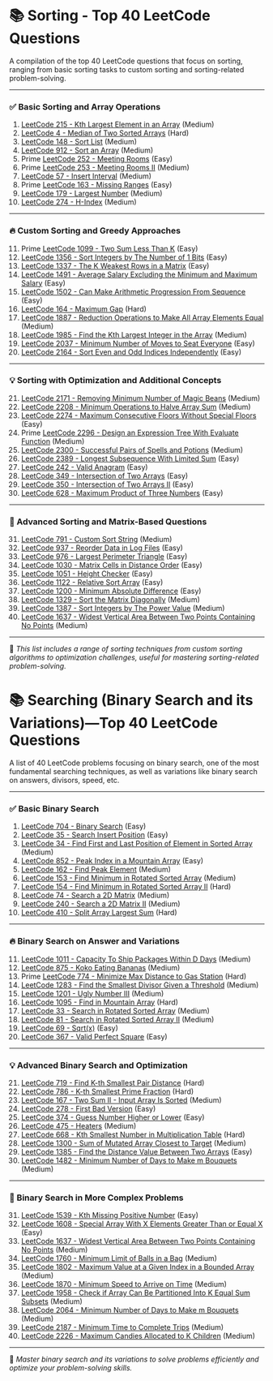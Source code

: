 # 📚 Sorting - Top 40 LeetCode Questions

A compilation of the top 40 LeetCode questions that focus on sorting, ranging from basic sorting tasks to custom sorting and sorting-related problem-solving.

---

### ✅ Basic Sorting and Array Operations

1. [LeetCode 215 - Kth Largest Element in an Array](https://leetcode.com/problems/kth-largest-element-in-an-array/) (Medium)
2. [LeetCode 4 - Median of Two Sorted Arrays](https://leetcode.com/problems/median-of-two-sorted-arrays/) (Hard)
3. [LeetCode 148 - Sort List](https://leetcode.com/problems/sort-list/) (Medium)
4. [LeetCode 912 - Sort an Array](https://leetcode.com/problems/sort-an-array/) (Medium)
5. Prime [LeetCode 252 - Meeting Rooms](https://leetcode.com/problems/meeting-rooms/) (Easy)
6. Prime [LeetCode 253 - Meeting Rooms II](https://leetcode.com/problems/meeting-rooms-ii/) (Medium)
7. [LeetCode 57 - Insert Interval](https://leetcode.com/problems/insert-interval/) (Medium)
8. Prime [LeetCode 163 - Missing Ranges](https://leetcode.com/problems/missing-ranges/) (Easy)
9. [LeetCode 179 - Largest Number](https://leetcode.com/problems/largest-number/) (Medium)
10. [LeetCode 274 - H-Index](https://leetcode.com/problems/h-index/) (Medium)

---

### 🔥 Custom Sorting and Greedy Approaches

11. Prime [LeetCode 1099 - Two Sum Less Than K](https://leetcode.com/problems/two-sum-less-than-k/) (Easy)
12. [LeetCode 1356 - Sort Integers by The Number of 1 Bits](https://leetcode.com/problems/sort-integers-by-the-number-of-1-bits/) (Easy)
13. [LeetCode 1337 - The K Weakest Rows in a Matrix](https://leetcode.com/problems/the-k-weakest-rows-in-a-matrix/) (Easy)
14. [LeetCode 1491 - Average Salary Excluding the Minimum and Maximum Salary](https://leetcode.com/problems/average-salary-excluding-the-minimum-and-maximum-salary/) (Easy)
15. [LeetCode 1502 - Can Make Arithmetic Progression From Sequence](https://leetcode.com/problems/can-make-arithmetic-progression-from-sequence/) (Easy)
16. [LeetCode 164 - Maximum Gap](https://leetcode.com/problems/maximum-gap/) (Hard)
17. [LeetCode 1887 - Reduction Operations to Make All Array Elements Equal](https://leetcode.com/problems/reduction-operations-to-make-all-array-elements-equal/) (Medium)
18. [LeetCode 1985 - Find the Kth Largest Integer in the Array](https://leetcode.com/problems/find-the-kth-largest-integer-in-the-array/) (Medium)
19. [LeetCode 2037 - Minimum Number of Moves to Seat Everyone](https://leetcode.com/problems/minimum-number-of-moves-to-seat-everyone/) (Easy)
20. [LeetCode 2164 - Sort Even and Odd Indices Independently](https://leetcode.com/problems/sort-even-and-odd-indices-independently/) (Easy)

---

### 💡 Sorting with Optimization and Additional Concepts

21. [LeetCode 2171 - Removing Minimum Number of Magic Beans](https://leetcode.com/problems/removing-minimum-number-of-magic-beans/) (Medium)
22. [LeetCode 2208 - Minimum Operations to Halve Array Sum](https://leetcode.com/problems/minimum-operations-to-halve-array-sum/) (Medium)
23. [LeetCode 2274 - Maximum Consecutive Floors Without Special Floors](https://leetcode.com/problems/maximum-consecutive-floors-without-special-floors/) (Easy)
24. Prime [LeetCode 2296 - Design an Expression Tree With Evaluate Function](https://leetcode.com/problems/design-an-expression-tree-with-evaluate-function/) (Medium)
25. [LeetCode 2300 - Successful Pairs of Spells and Potions](https://leetcode.com/problems/successful-pairs-of-spells-and-potions/) (Medium)
26. [LeetCode 2389 - Longest Subsequence With Limited Sum](https://leetcode.com/problems/longest-subsequence-with-limited-sum/) (Easy)
27. [LeetCode 242 - Valid Anagram](https://leetcode.com/problems/valid-anagram/) (Easy)
28. [LeetCode 349 - Intersection of Two Arrays](https://leetcode.com/problems/intersection-of-two-arrays/) (Easy)
29. [LeetCode 350 - Intersection of Two Arrays II](https://leetcode.com/problems/intersection-of-two-arrays-ii/) (Easy)
30. [LeetCode 628 - Maximum Product of Three Numbers](https://leetcode.com/problems/maximum-product-of-three-numbers/) (Easy)

---

### 🧠 Advanced Sorting and Matrix-Based Questions

31. [LeetCode 791 - Custom Sort String](https://leetcode.com/problems/custom-sort-string/) (Medium)
32. [LeetCode 937 - Reorder Data in Log Files](https://leetcode.com/problems/reorder-data-in-log-files/) (Easy)
33. [LeetCode 976 - Largest Perimeter Triangle](https://leetcode.com/problems/largest-perimeter-triangle/) (Easy)
34. [LeetCode 1030 - Matrix Cells in Distance Order](https://leetcode.com/problems/matrix-cells-in-distance-order/) (Easy)
35. [LeetCode 1051 - Height Checker](https://leetcode.com/problems/height-checker/) (Easy)
36. [LeetCode 1122 - Relative Sort Array](https://leetcode.com/problems/relative-sort-array/) (Easy)
37. [LeetCode 1200 - Minimum Absolute Difference](https://leetcode.com/problems/minimum-absolute-difference/) (Easy)
38. [LeetCode 1329 - Sort the Matrix Diagonally](https://leetcode.com/problems/sort-the-matrix-diagonally/) (Medium)
39. [LeetCode 1387 - Sort Integers by The Power Value](https://leetcode.com/problems/sort-integers-by-the-power-value/) (Medium)
40. [LeetCode 1637 - Widest Vertical Area Between Two Points Containing No Points](https://leetcode.com/problems/widest-vertical-area-between-two-points-containing-no-points/) (Medium)

---

🧩 *This list includes a range of sorting techniques from custom sorting algorithms to optimization challenges, useful for mastering sorting-related problem-solving.*


# 📚 Searching (Binary Search and its Variations)—Top 40 LeetCode Questions

A list of 40 LeetCode problems focusing on binary search, one of the most fundamental searching techniques, as well as variations like binary search on answers, divisors, speed, etc.

---

### ✅ Basic Binary Search

1. [LeetCode 704 - Binary Search](https://leetcode.com/problems/binary-search/) (Easy)
2. [LeetCode 35 - Search Insert Position](https://leetcode.com/problems/search-insert-position/) (Easy)
3. [LeetCode 34 - Find First and Last Position of Element in Sorted Array](https://leetcode.com/problems/find-first-and-last-position-of-element-in-sorted-array/) (Medium)
4. [LeetCode 852 - Peak Index in a Mountain Array](https://leetcode.com/problems/peak-index-in-a-mountain-array/) (Easy)
5. [LeetCode 162 - Find Peak Element](https://leetcode.com/problems/find-peak-element/) (Medium)
6. [LeetCode 153 - Find Minimum in Rotated Sorted Array](https://leetcode.com/problems/find-minimum-in-rotated-sorted-array/) (Medium)
7. [LeetCode 154 - Find Minimum in Rotated Sorted Array II](https://leetcode.com/problems/find-minimum-in-rotated-sorted-array-ii/) (Hard)
8. [LeetCode 74 - Search a 2D Matrix](https://leetcode.com/problems/search-a-2d-matrix/) (Medium)
9. [LeetCode 240 - Search a 2D Matrix II](https://leetcode.com/problems/search-a-2d-matrix-ii/) (Medium)
10. [LeetCode 410 - Split Array Largest Sum](https://leetcode.com/problems/split-array-largest-sum/) (Hard)

---

### 🔥 Binary Search on Answer and Variations

11. [LeetCode 1011 - Capacity To Ship Packages Within D Days](https://leetcode.com/problems/capacity-to-ship-packages-within-d-days/) (Medium)
12. [LeetCode 875 - Koko Eating Bananas](https://leetcode.com/problems/koko-eating-bananas/) (Medium)
13. Prime [LeetCode 774 - Minimize Max Distance to Gas Station](https://leetcode.com/problems/minimize-max-distance-to-gas-station/) (Hard)
14. [LeetCode 1283 - Find the Smallest Divisor Given a Threshold](https://leetcode.com/problems/find-the-smallest-divisor-given-a-threshold/) (Medium)
15. [LeetCode 1201 - Ugly Number III](https://leetcode.com/problems/ugly-number-iii/) (Medium)
16. [LeetCode 1095 - Find in Mountain Array](https://leetcode.com/problems/find-in-mountain-array/) (Hard)
17. [LeetCode 33 - Search in Rotated Sorted Array](https://leetcode.com/problems/search-in-rotated-sorted-array/) (Medium)
18. [LeetCode 81 - Search in Rotated Sorted Array II](https://leetcode.com/problems/search-in-rotated-sorted-array-ii/) (Medium)
19. [LeetCode 69 - Sqrt(x)](https://leetcode.com/problems/sqrtx/) (Easy)
20. [LeetCode 367 - Valid Perfect Square](https://leetcode.com/problems/valid-perfect-square/) (Easy)

---

### 💡 Advanced Binary Search and Optimization

21. [LeetCode 719 - Find K-th Smallest Pair Distance](https://leetcode.com/problems/find-k-th-smallest-pair-distance/) (Hard)
22. [LeetCode 786 - K-th Smallest Prime Fraction](https://leetcode.com/problems/k-th-smallest-prime-fraction/) (Hard)
23. [LeetCode 167 - Two Sum II - Input Array Is Sorted](https://leetcode.com/problems/two-sum-ii-input-array-is-sorted/) (Medium)
24. [LeetCode 278 - First Bad Version](https://leetcode.com/problems/first-bad-version/) (Easy)
25. [LeetCode 374 - Guess Number Higher or Lower](https://leetcode.com/problems/guess-number-higher-or-lower/) (Easy)
26. [LeetCode 475 - Heaters](https://leetcode.com/problems/heaters/) (Medium)
27. [LeetCode 668 - Kth Smallest Number in Multiplication Table](https://leetcode.com/problems/kth-smallest-number-in-multiplication-table/) (Hard)
28. [LeetCode 1300 - Sum of Mutated Array Closest to Target](https://leetcode.com/problems/sum-of-mutated-array-closest-to-target/) (Medium)
29. [LeetCode 1385 - Find the Distance Value Between Two Arrays](https://leetcode.com/problems/find-the-distance-value-between-two-arrays/) (Easy)
30. [LeetCode 1482 - Minimum Number of Days to Make m Bouquets](https://leetcode.com/problems/minimum-number-of-days-to-make-m-bouquets/) (Medium)

---

### 🧠 Binary Search in More Complex Problems

31. [LeetCode 1539 - Kth Missing Positive Number](https://leetcode.com/problems/kth-missing-positive-number/) (Easy)
32. [LeetCode 1608 - Special Array With X Elements Greater Than or Equal X](https://leetcode.com/problems/special-array-with-x-elements-greater-than-or-equal-x/) (Easy)
33. [LeetCode 1637 - Widest Vertical Area Between Two Points Containing No Points](https://leetcode.com/problems/widest-vertical-area-between-two-points-containing-no-points/) (Medium)
34. [LeetCode 1760 - Minimum Limit of Balls in a Bag](https://leetcode.com/problems/minimum-limit-of-balls-in-a-bag/) (Medium)
35. [LeetCode 1802 - Maximum Value at a Given Index in a Bounded Array](https://leetcode.com/problems/maximum-value-at-a-given-index-in-a-bounded-array/) (Medium)
36. [LeetCode 1870 - Minimum Speed to Arrive on Time](https://leetcode.com/problems/minimum-speed-to-arrive-on-time/) (Medium)
37. [LeetCode 1958 - Check if Array Can Be Partitioned Into K Equal Sum Subsets](https://leetcode.com/problems/check-if-array-can-be-partitioned-into-k-equal-sum-subsets/) (Medium)
38. [LeetCode 2064 - Minimum Number of Days to Make m Bouquets](https://leetcode.com/problems/minimum-number-of-days-to-make-m-bouquets/) (Medium)
39. [LeetCode 2187 - Minimum Time to Complete Trips](https://leetcode.com/problems/minimum-time-to-complete-trips/) (Medium)
40. [LeetCode 2226 - Maximum Candies Allocated to K Children](https://leetcode.com/problems/maximum-candies-allocated-to-k-children/) (Medium)

---

🧩 *Master binary search and its variations to solve problems efficiently and optimize your problem-solving skills.*
